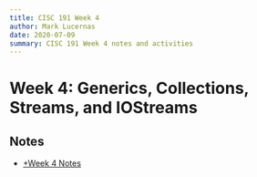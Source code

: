 ```yaml
---
title: CISC 191 Week 4
author: Mark Lucernas
date: 2020-07-09
summary: CISC 191 Week 4 notes and activities
---
```



# Week 4: Generics, Collections, Streams, and IOStreams

## Notes

  - [+Week 4 Notes](notes/index)

